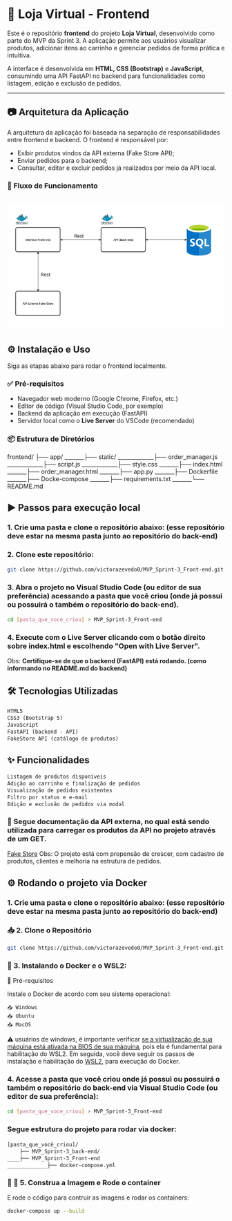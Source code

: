 # 🛒 Loja Virtual - Frontend

Este é o repositório **frontend** do projeto **Loja Virtual**, desenvolvido como parte do MVP da Sprint 3. A aplicação permite aos usuários visualizar produtos, adicionar itens ao carrinho e gerenciar pedidos de forma prática e intuitiva.

A interface é desenvolvida em **HTML, CSS (Bootstrap)** e **JavaScript**, consumindo uma API FastAPI no backend para funcionalidades como listagem, edição e exclusão de pedidos.

---

## 📷 Arquitetura da Aplicação

A arquitetura da aplicação foi baseada na separação de responsabilidades entre frontend e backend. O frontend é responsável por:

- Exibir produtos vindos da API externa (Fake Store API);
- Enviar pedidos para o backend;
- Consultar, editar e excluir pedidos já realizados por meio da API local.

### 🔁 Fluxo de Funcionamento

![imagem_fluxograma_projeto](./img/Fluxograma%20Software.jpg)
---

## ⚙️ Instalação e Uso

Siga as etapas abaixo para rodar o frontend localmente.

### ✅ Pré-requisitos

- Navegador web moderno (Google Chrome, Firefox, etc.)
- Editor de código (Visual Studio Code, por exemplo)
- Backend da aplicação em execução (FastAPI)
- Servidor local como o **Live Server** do VSCode (recomendado)

### 📦 Estrutura de Diretórios

frontend/ 
    ├── app/ 
_______├── static/ 
_____________├── order_manager.js
_____________├── script.js
_____________├── style.css
_______├── index.html 
_______├── order_manager.html
_______├── app.py
_______├── Dockerfile
_______├── Docke-compose
_______├── requirements.txt
_______└── README.md

## ▶️ Passos para execução local

### 1. Crie uma pasta e clone o repositório abaixo: (esse repositório deve estar na mesma pasta junto ao repositório do back-end)

### 2. Clone este repositório:

```bash
git clone https://github.com/victorazevedo0/MVP_Sprint-3_Front-end.git
```

### 3. Abra o projeto no Visual Studio Code (ou editor de sua preferência) acessando a pasta que você criou (onde já possui ou possuirá o também o repositório do back-end).

```bash
cd [pasta_que_voce_criou] > MVP_Sprint-3_Front-end
```
   
### 4. Execute com o **Live Server** clicando com o botão direito sobre index.html e escolhendo "Open with Live Server".

Obs: **Certifique-se de que o backend (FastAPI) está rodando. (como informando no README.md do backend)**

## 🛠️ Tecnologias Utilizadas

    HTML5
    CSS3 (Bootstrap 5)
    JavaScript
    FastAPI (backend - API)
    FakeStore API (catálogo de produtos)

## ✨ Funcionalidades

    Listagem de produtos disponíveis
    Adição ao carrinho e finalização de pedidos
    Visualização de pedidos existentes
    Filtro por status e e-mail
    Edição e exclusão de pedidos via modal

### 📓 Segue documentação da API externa, no qual está sendo utilizada para carregar os produtos da API no projeto através de um GET.

[Fake Store](https://fakestoreapi.com/docs#tag/Products)
Obs: O projeto está com propensão de crescer, com cadastro de produtos, clientes e melhoria na estrutura de pedidos.

## ⚙️ Rodando o projeto via Docker

### 1. Crie uma pasta e clone o repositório abaixo: (esse repositório deve estar na mesma pasta junto ao repositório do back-end)

### 📥 2. Clone o Repositório

```bash
git clone https://github.com/victorazevedo0/MVP_Sprint-3_Front-end.git
```

### 🐳 3. Instalando o Docker e o WSL2:

📌 Pré-requisitos

Instale o Docker de acordo com seu sistema operacional:

    📥 Windows
    📥 Ubuntu
    📥 MacOS

⚠️ usuários de windows, é importante verificar [se a virtualização de sua máquina está ativada na BIOS de sua máquina](https://support.microsoft.com/pt-br/windows/habilitar-a-virtualiza%C3%A7%C3%A3o-no-windows-c5578302-6e43-4b4b-a449-8ced115f58e1), pois ela é fundamental para habilitação do WSL2. Em seguida, você deve seguir os passos de instalação e habilitação do [WSL2](https://learn.microsoft.com/pt-br/windows/wsl/install), para execução do Docker.


### 4. Acesse a pasta que você criou onde já possui ou possuirá o também o repositório do back-end via Visual Studio Code (ou editor de sua preferência):

```bash
cd [pasta_que_voce_criou] > MVP_Sprint-3_Front-end
```

### Segue estrutura do projeto para rodar via docker:

```
[pasta_que_você_criou]/ 
    ├── MVP_Sprint-3_back-end/ 
____├── MVP_Sprint-3_Front-end 
_____________├── docker-compose.yml
```

### 🧱 🚀 5. Construa a Imagem e Rode o container

E rode o código para contruir as imagens e rodar os containers:

```bash
docker-compose up --build
```
